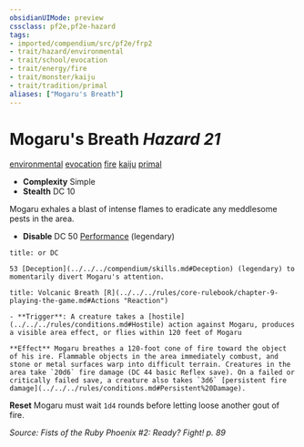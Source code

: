 ```yaml
---
obsidianUIMode: preview
cssclass: pf2e,pf2e-hazard
tags:
- imported/compendium/src/pf2e/frp2
- trait/hazard/environmental
- trait/school/evocation
- trait/energy/fire
- trait/monster/kaiju
- trait/tradition/primal
aliases: ["Mogaru's Breath"]
---
```

# Mogaru's Breath *Hazard 21*  
[environmental](environmental.md)  [evocation](evocation.md)  [fire](fire.md)  [kaiju](kaiju-frp2.md)  [primal](primal.md)  

- **Complexity** Simple
- **Stealth** DC 10  

Mogaru exhales a blast of intense flames to eradicate any meddlesome pests in the area.

- **Disable** DC 50 [Performance](../../skills.md#Performance) (legendary)  
     
```ad-embed-ability
title: or DC

53 [Deception](../../../compendium/skills.md#Deception) (legendary) to momentarily divert Mogaru's attention.
```
```ad-embed-ability
title: Volcanic Breath [R](../../../rules/core-rulebook/chapter-9-playing-the-game.md#Actions "Reaction")

- **Trigger**: A creature takes a [hostile](../../../rules/conditions.md#Hostile) action against Mogaru, produces a visible area effect, or flies within 120 feet of Mogaru

**Effect** Mogaru breathes a 120-foot cone of fire toward the object of his ire. Flammable objects in the area immediately combust, and stone or metal surfaces warp into difficult terrain. Creatures in the area take `20d6` fire damage (DC 44 basic Reflex save). On a failed or critically failed save, a creature also takes `3d6` [persistent fire damage](../../../rules/conditions.md#Persistent%20Damage).
```

**Reset** Mogaru must wait `1d4` rounds before letting loose another gout of fire.  

*Source: Fists of the Ruby Phoenix #2: Ready? Fight! p. 89*
